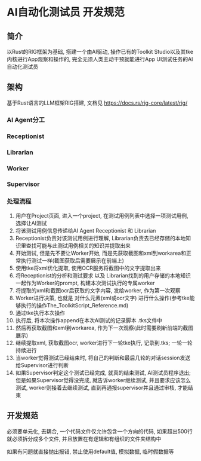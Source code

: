 # AI自动化测试员 开发规范

## 简介

以Rust的RIG框架为基础, 搭建一个由AI驱动, 操作已有的Toolkit Studio以及其tke内核进行App观察和操作的, 完全无须人类主动干预就能进行App UI测试任务的AI自动化测试员  

## 架构

基于Rust语言的LLM框架RIG搭建, 文档见 https://docs.rs/rig-core/latest/rig/  

### AI Agent分工

### Receptionist

### Librarian

### Worker

### Supervisor


### 处理流程

1. 用户在Project页面, 进入一个project, 在测试用例列表中选择一项测试用例, 选择让AI测试  
2. 将该测试用例信息传递给AI Agent Receptionist 和 Librarian  
3. Receptionist负责对该测试用例进行理解, Librarian负责去已经存储的本地知识里查找可能与此测试用例相关的知识并提取出来  
4. 开始测试, 但是先不要让Worker开始, 而是先获取截图和xml到workarea和正常执行测试一样(截图获取后需要展示在前端上)  
5. 使用tke将xml优化提取, 使用OCR服务将截图中的文字提取出来  
6. 将Receptionist的分析和测试要求 以及 Librarian找到的用户存储的本地知识一起作为Worker的prompt, 构建本次测试执行的专属worker
7. 将提取的xml和截图ocr后获取的文字内容, 发给worker, 作为第一次观察  
8. Worker进行决策, 也就是 对什么元素(xml或ocr文字) 进行什么操作(参考tke能够执行的操作The_ToolkitScript_Reference.md)  
9. 通过tke执行本次操作  
10. 执行后, 将本次操作append在本次AI测试的记录脚本 .tks文件中  
11. 然后再获取截图和xml到workarea, 作为下一次观察(此时需要刷新前端的截图展示)  
12. 继续提取xml, 获取截图ocr, worker进行下一轮tke执行, 记录到.tks; 一轮一轮持续进行  
13. 当worker觉得测试已经结束时, 将自己的判断和最后几轮的对话session发送给Supervisor进行判断  
14. 如果Supervisor判定这个测试已经完成, 就真的结束测试, AI测试员程序退出; 但是如果Supervisor觉得没完成, 就告诉worker继续测试, 并且要求应该怎么测试, worker则接着去继续测试, 直到再通报supervisor并且通过审核, 才能结束  


## 开发规范

必须要单元化, 去耦合, 一个代码文件仅允许包含一个方向的代码, 如果超出500行就必须拆分成多个文件, 并且放置在有逻辑和有组织的文件夹结构中  

如果有问题就直接抛出报错, 禁止使用default值, 模拟数据, 临时假数据等  

